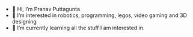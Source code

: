 - 👋 Hi, I’m Pranav Puttagunta 
- 👀 I’m interested in robotics, programming, legos, video gaming and 3D designing
- 🌱 I’m currently learning all the stuff I am interested in.

